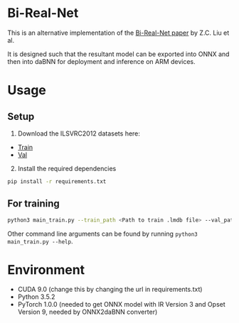# Bi-Real-Net

This is an alternative implementation of the [Bi-Real-Net paper](https://eccv2018.org/openaccess/content_ECCV_2018/papers/zechun_liu_Bi-Real_Net_Enhancing_ECCV_2018_paper.pdf) by Z.C. Liu et al.

It is designed such that the resultant model can be exported into ONNX and then into daBNN for deployment and inference on ARM devices.

# Usage

## Setup
1. Download the ILSVRC2012 datasets here:
- [Train](https://academictorrents.com/details/d58437a61c1adf9801df99c6a82960d076cb7312)
- [Val](https://academictorrents.com/details/207ebd69f80a3707f035cd91a114466a270e044d)

2. Install the required dependencies
```sh
pip install -r requirements.txt
```

## For training
```sh
python3 main_train.py --train_path <Path to train .lmdb file> --val_path <Path to val .lmdb file>
```
Other command line arguments can be found by running `python3 main_train.py --help`.

# Environment
- CUDA 9.0 (change this by changing the url in requirements.txt)
- Python 3.5.2
- PyTorch 1.0.0 (needed to get ONNX model with IR Version 3 and Opset Version 9, needed by ONNX2daBNN converter)
